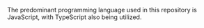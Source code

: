The predominant programming language used in this repository is JavaScript, with TypeScript also being utilized.
